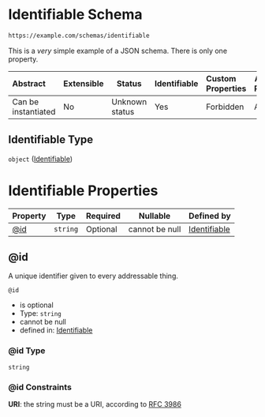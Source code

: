 # Identifiable Schema

```txt
https://example.com/schemas/identifiable
```

This is a _very_ simple example of a JSON schema. There is only one property.


| Abstract            | Extensible | Status         | Identifiable | Custom Properties | Additional Properties | Access Restrictions | Defined In                                                                                       |
| :------------------ | ---------- | -------------- | ------------ | :---------------- | --------------------- | ------------------- | ------------------------------------------------------------------------------------------------ |
| Can be instantiated | No         | Unknown status | Yes          | Forbidden         | Allowed               | none                | [identifiable.schema.json](../generated-schemas/identifiable.schema.json "open original schema") |

## Identifiable Type

`object` ([Identifiable](identifiable.md))

# Identifiable Properties

| Property    | Type     | Required | Nullable       | Defined by                                                                                                    |
| :---------- | -------- | -------- | -------------- | :------------------------------------------------------------------------------------------------------------ |
| [@id](#@id) | `string` | Optional | cannot be null | [Identifiable](identifiable-properties-id.md "https&#x3A;//example.com/schemas/identifiable#/properties/@id") |

## @id

A unique identifier given to every addressable thing.


`@id`

-   is optional
-   Type: `string`
-   cannot be null
-   defined in: [Identifiable](identifiable-properties-id.md "https&#x3A;//example.com/schemas/identifiable#/properties/@id")

### @id Type

`string`

### @id Constraints

**URI**: the string must be a URI, according to [RFC 3986](https://tools.ietf.org/html/rfc4291 "check the specification")
